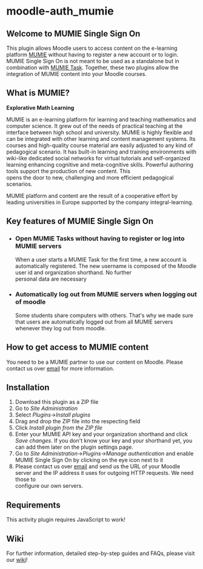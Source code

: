 # moodle-auth_mumie

## Welcome to MUMIE Single Sign On

This plugin allows Moodle users to access content on the e-learning platform 
[MUMIE](https://www.integral-learning.de/) without having to register a new account or to login.  
MUMIE Single Sign On is not meant to be used as a standalone but in combination with 
[MUMIE Task](https://github.com/integral-learning/moodle-mod_mumie). Together, these two plugins 
allow the integration of MUMIE content into your Moodle courses.

## What is MUMIE?
**Explorative Math Learning**

MUMIE is an e-learning platform for learning and teaching mathematics and computer science. It 
grew out of the needs of practical teaching at the interface between high school and university. 
MUMIE is highly flexible and can be integrated with other learning and content management 
systems. Its courses and high-quality course material are easily adjusted to any kind of  
pedagogical scenario. It has built-in learning and training environments with wiki-like 
dedicated social networks for virtual tutorials and self-organized learning enhancing cognitive 
and meta-cognitive skills. Powerful authoring tools support the production of new content. This  
opens the door to new, challenging and more efficient pedagogical scenarios.

MUMIE platform and content are the result of a cooperative effort by leading universities in 
Europe supported by the company integral-learning.

## Key features of MUMIE Single Sign On
* ### Open MUMIE Tasks without having to register or log into MUMIE servers 
  When a user starts a MUMIE Task for the first time, a new account is automatically registered. 
  The new username is composed of the Moodle user id and organization shorthand. No further  
  personal data are necessary
  
* ### Automatically log out from MUMIE servers when logging out of moodle
  Some students share computers with others. That's why we made sure that users are 
  automatically logged out from all MUMIE servers whenever they log out from moodle. 

## How to get access to MUMIE content
You need to be a MUMIE partner to use our content on Moodle. Please contact us over 
[email](mailto:contact@integral-learning.de) for more information.

## Installation

1. Download this plugin as a ZIP file
2. Go to *Site Administration*
3. Select *Plugins*->*Install plugins*
4. Drag and drop the ZIP file into the respecting field
5. Click *Install plugin from the ZIP file*
6. Enter your MUMIE API key and your organization shorthand and click *Save changes*. If you 
   don't know your key and your shorthand yet, you can add them later on the plugin settings page.
7. Go to *Site Administration*->*Plugins*->*Manage authentication* and enable MUMIE Single Sign 
   On by clicking on the eye icon next to it
8. Please contact us over [email](mailto:contact@integral-learning.de) and send us the URL of 
   your Moodle server and the IP address it uses for outgoing HTTP requests. We need those to  
   configure our own servers.

## Requirements

This activity plugin requires JavaScript to work!

## Wiki
For further information, detailed step-by-step guides and FAQs, please visit our 
[wiki](https://wiki.mumie.net/wiki/MUMIE-LMS-integration)!

